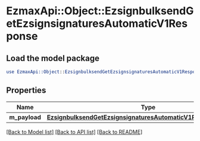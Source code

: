 # EzmaxApi::Object::EzsignbulksendGetEzsignsignaturesAutomaticV1Response

## Load the model package
```perl
use EzmaxApi::Object::EzsignbulksendGetEzsignsignaturesAutomaticV1Response;
```

## Properties
Name | Type | Description | Notes
------------ | ------------- | ------------- | -------------
**m_payload** | [**EzsignbulksendGetEzsignsignaturesAutomaticV1ResponseMPayload**](EzsignbulksendGetEzsignsignaturesAutomaticV1ResponseMPayload.md) |  | 

[[Back to Model list]](../README.md#documentation-for-models) [[Back to API list]](../README.md#documentation-for-api-endpoints) [[Back to README]](../README.md)


